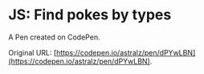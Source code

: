 # JS: Find pokes by types

A Pen created on CodePen.

Original URL: [https://codepen.io/astralz/pen/dPYwLBN](https://codepen.io/astralz/pen/dPYwLBN).

